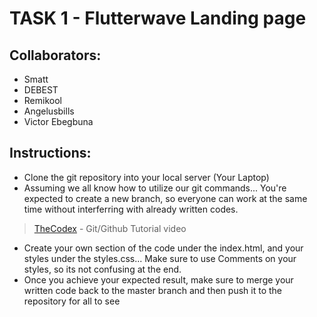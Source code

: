 # TASK 1 - Flutterwave Landing page

## Collaborators:
- Smatt
- DEBEST
- Remikool
- Angelusbills
- Victor Ebegbuna

## Instructions:
- Clone the git repository into your local server (Your Laptop)
- Assuming we all know how to utilize our git commands... You're expected to create a new branch, so everyone can work at the same time without interferring with already written codes.
> [TheCodex](https://youtu.be/r50BKIFGCI0 "The Codex") - Git/Github Tutorial video
- Create your own section of the code under the index.html, and your styles under the styles.css... Make sure to use Comments on your styles, so its not confusing at the end.
- Once you achieve your expected result, make sure to merge your written code back to the master branch and then push it to the repository for all to see